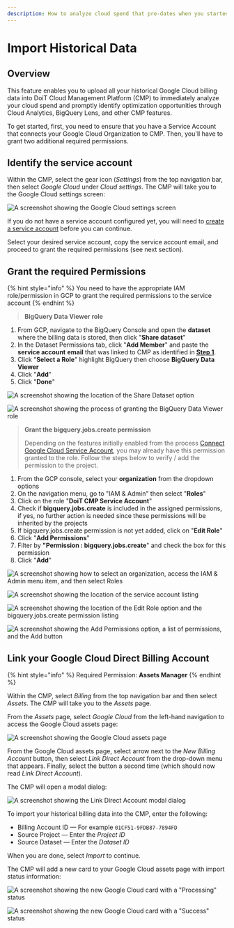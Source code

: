 ```yaml
---
description: How to analyze cloud spend that pre-dates when you started using the CMP
---
```


# Import Historical Data

## Overview

This feature enables you to upload all your historical Google Cloud billing data into DoiT Cloud Management Platform (CMP) to immediately analyze your cloud spend and promptly identify optimization opportunities through Cloud Analytics, BigQuery Lens, and other CMP features.

To get started, first, you need to ensure that you have a Service Account that connects your Google Cloud Organization to CMP. Then, you'll have to grant two additional required permissions.

## Identify the service account

Within the CMP, select the gear icon (_Settings_) from the top navigation bar, then select _Google Cloud_ under _Cloud settings_. The CMP will take you to the Google Cloud settings screen:

![A screenshot showing the _Google Cloud_ settings screen](../.gitbook/assets/cmp-google-cloud-settings.png)

If you do not have a service account configured yet, you will need to [create a service account](connect-google-cloud-service-account.md) before you can continue.

Select your desired service account, copy the service account email, and proceed to grant the required permissions (see next section).

## Grant the required Permissions

{% hint style="info" %}
You need to have the appropriate IAM role/permission in GCP to grant the required permissions to the service account
{% endhint %}

> **BigQuery Data Viewer role**

1. From GCP, navigate to the BigQuery Console and open the **dataset** where the billing data is stored, then click "**Share dataset**"
2. In the Dataset Permissions tab, click "**Add Member**" and paste the **service account** **email** that was linked to CMP as identified in [**Step 1**](import-historical-billing-data.md#step-1-identify-the-service-account-linked-to-cmp).
3. Click "**Select a Role**" highlight BigQuery then choose **BigQuery Data Viewer**
4. Click "**Add**"
5. Click "**Done**"

![A screenshot showing the location of the Share Dataset option](../.gitbook/assets/gcp-share-dataset-button.png)

![A screenshot showing the process of granting the BigQuery Data Viewer role](../.gitbook/assets/gcp-grant-bigquery-role.png)

> **Grant the bigquery.jobs.create permission**
>
> Depending on the features initially enabled from the process [Connect Google Cloud Service Account](https://help.doit-intl.com/google-cloud/connect-google-cloud-service-account), you may already have this permission granted to the role. Follow the steps below to verify / add the permission to the project.

1. From the GCP console, select your **organization** from the dropdown options
2. On the navigation menu, go to "IAM & Admin" then select "**Roles**"
3. Click on the role "**DoiT CMP Service Account**"
4. Check if **bigquery.jobs.create** is included in the assigned permissions, if yes, no further action is needed since these permissions will be inherited by the projects
5. If bigquery.jobs.create permission is not yet added, click on "**Edit Role**"
6. Click "**Add Permissions**"
7. Filter by **"Permission : bigquery.jobs.create**" and check the box for this permission
8. Click "**Add**"

![A screenshot showing how to select an organization, access the IAM & Admin menu item, and then select Roles](../.gitbook/assets/gcp-iam-admin-select-roles.png)

![A screenshot showing the location of the service account listing](../.gitbook/assets/gcp-services-account-listing.png)

![A screenshot showing the location of the Edit Role option and the bigquery.jobs.create permission listing](../.gitbook/assets/gcp-edit-role-permission-listing.png)

![A screenshot showing the Add Permissions option, a list of permissions, and the Add button](../.gitbook/assets/gcp-add-permissions.png)

## Link your Google Cloud Direct Billing Account

{% hint style="info" %}
Required Permission: **Assets Manager**
{% endhint %}

Within the CMP, select _Billing_ from the top navigation bar and then select _Assets_. The CMP will take you to the _Assets_ page.

From the _Assets_ page, select _Google Cloud_ from the left-hand navigation to access the Google Cloud assets page:

![A screenshot showing the Google Cloud assets page](../.gitbook/assets/cmp-assets-google-cloud.png)

From the Google Cloud assets page, select arrow next to the _New Billing Account_ button, then select _Link Direct Account_ from the drop-down menu that appears. Finally, select the button a second time (which should now read _Link Direct Account_).

The CMP will open a modal dialog:

![A screenshot showing the _Link Direct Account_ modal dialog](../.gitbook/assets/cmp-assets-google-cloud-link-direct-account.png)

To import your historical billing data into the CMP, enter the following:

* Billing Account ID — For example `01CF51-9FDB87-7894FD`
* Source Project — Enter the _Project ID_
* Source Dataset — Enter the _Dataset ID_

When you are done, select _Import_ to continue.

The CMP will add a new card to your Google Cloud assets page with import status information:

![A screenshot showing the new Google Cloud card with a "Processing" status](../.gitbook/assets/cmp-google-cloud-card-processing.png)

![A screenshot showing the new Google Cloud card with a "Success" status](../.gitbook/assets/cmp-google-cloud-card-success.png)
